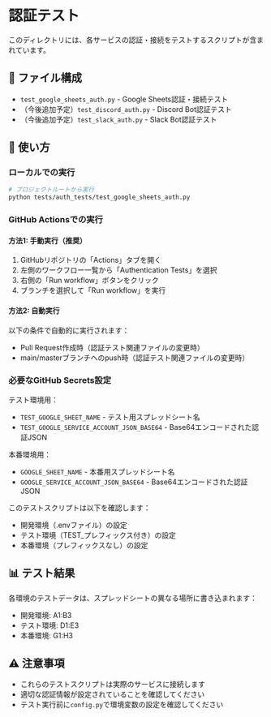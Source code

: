# 認証テスト

このディレクトリには、各サービスの認証・接続をテストするスクリプトが含まれています。

## 📁 ファイル構成

- `test_google_sheets_auth.py` - Google Sheets認証・接続テスト
- （今後追加予定）`test_discord_auth.py` - Discord Bot認証テスト
- （今後追加予定）`test_slack_auth.py` - Slack Bot認証テスト

## 🚀 使い方

### ローカルでの実行

```bash
# プロジェクトルートから実行
python tests/auth_tests/test_google_sheets_auth.py
```

### GitHub Actionsでの実行

#### 方法1: 手動実行（推奨）
1. GitHubリポジトリの「Actions」タブを開く
2. 左側のワークフロー一覧から「Authentication Tests」を選択
3. 右側の「Run workflow」ボタンをクリック
4. ブランチを選択して「Run workflow」を実行

#### 方法2: 自動実行
以下の条件で自動的に実行されます：
- Pull Request作成時（認証テスト関連ファイルの変更時）
- main/masterブランチへのpush時（認証テスト関連ファイルの変更時）

### 必要なGitHub Secrets設定

テスト環境用：
- `TEST_GOOGLE_SHEET_NAME` - テスト用スプレッドシート名
- `TEST_GOOGLE_SERVICE_ACCOUNT_JSON_BASE64` - Base64エンコードされた認証JSON

本番環境用：
- `GOOGLE_SHEET_NAME` - 本番用スプレッドシート名
- `GOOGLE_SERVICE_ACCOUNT_JSON_BASE64` - Base64エンコードされた認証JSON

このテストスクリプトは以下を確認します：
- 開発環境（.envファイル）の設定
- テスト環境（TEST_プレフィックス付き）の設定
- 本番環境（プレフィックスなし）の設定

## 📊 テスト結果

各環境のテストデータは、スプレッドシートの異なる場所に書き込まれます：
- 開発環境: A1:B3
- テスト環境: D1:E3
- 本番環境: G1:H3

## ⚠️ 注意事項

- これらのテストスクリプトは実際のサービスに接続します
- 適切な認証情報が設定されていることを確認してください
- テスト実行前に`config.py`で環境変数の設定を確認してください